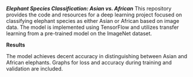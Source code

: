 __*Elephant Species Classification: Asian vs. African*__
This repository provides the code and resources for a deep learning project focused on classifying elephant species as either Asian or African based on image data. The model is implemented using TensorFlow and utilizes transfer learning from a pre-trained model on the ImageNet dataset.


__Results__

The model achieves decent accuracy in distinguishing between Asian and African elephants. Graphs for loss and accuracy during training and validation are included.
